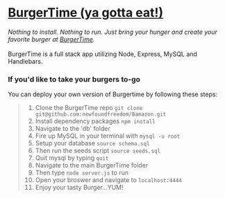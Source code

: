 # [BurgerTime (ya gotta eat!)](https://burgertime-app.herokuapp.com/)

*Nothing to install. Nothing to run.  Just bring your hunger and create your favorite burger at [BurgerTime](https://burgertime-app.herokuapp.com/).*
<br>
<br>
BurgerTime is a full stack app utilizing Node, Express, MySQL and Handlebars.

### If you'd like to take your burgers to-go
You can deploy your own version of Burgertime by following these steps:

> 1. Clone the BurgerTime repo `git clone git@github.com:newfoundfreedom/Bamazon.git`
> 2. Install dependency packages `npm install`
> 2. Navigate to the 'db' folder 
> 3. Fire up MySQL in your terminal with `mysql -u root`
> 4. Setup your database `source schema.sql`
> 5. Then run the seeds script `source seeds.sql`
> 6. Quit mysql by typing `quit`
> 7. Navigate to the main BurgerTime folder
> 8. Then type `node server.js` to run
> 9. Open your broswer and navigate to `localhost:4444`
> 10. Enjoy your tasty Burger...YUM!
